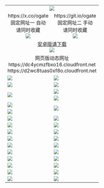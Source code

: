 ﻿<table>
  <tr><td colspan=2 align=center><img src="https://d2wc8tuas0xf8o.cloudfront.net/Up/oGate.jpg" /></td></tr>
  <tr>
    <td align=center>https://x.co/ogate<br>固定网址一 自动<br>请同时收藏<br><img src="https://d2wc8tuas0xf8o.cloudfront.net/Up/0WMGD1.png" /></td>
    <td align=center>https://git.io/ogate<br>固定网址二 手动<br>请同时收藏<br><img src="https://d2wc8tuas0xf8o.cloudfront.net/Up/0WMGD2.png" /></td>
  </tr>
  <tr>
    <td colspan=2 align=center><a href="https://d2wc8tuas0xf8o.cloudfront.net/ogUP.aspx?name=0ogate.apk&from=github" target="_blank">安卓版请下载<br/><img src="https://d2wc8tuas0xf8o.cloudfront.net/Up/0ogate.jpg" /></a></td>
  </tr>
  <tr><td colspan=2 align=center>网页版动态网址
<br>https://dc4ycmzfbxo16.cloudfront.net
<br>https://d2wc8tuas0xf8o.cloudfront.net
    </td>
  </tr>
  <tr>
    <td><a href="https://d2wc8tuas0xf8o.cloudfront.net/oNote.aspx?id=oGate&from=github" target="_blank"><img src="https://d2wc8tuas0xf8o.cloudfront.net/Up/0WCYQ.jpg" /></a></td>
    <td><a href="https://d2wc8tuas0xf8o.cloudfront.net/oNote.aspx?id=oNote&from=github" target="_blank"><img src="https://d2wc8tuas0xf8o.cloudfront.net/Up/0WZTT.jpg" /></a></td>
  </tr>
  <tr>
    <td><a href="https://d2wc8tuas0xf8o.cloudfront.net/ogDY.aspx?from=github" target="_blank"><img src="https://d2wc8tuas0xf8o.cloudfront.net/Up/DY.jpg"/></a></td>
    <td><a href="https://d2wc8tuas0xf8o.cloudfront.net/ogST.aspx?from=github" target="_blank"><img src="https://d2wc8tuas0xf8o.cloudfront.net/Up/ST.jpg"/></a></td>
  </tr>
  <tr>
    <td rowspan=2><a href="https://d2wc8tuas0xf8o.cloudfront.net/ogUP.aspx?name=WJ.mp4&from=github" target="_blank"><img src="https://d2wc8tuas0xf8o.cloudfront.net/Up/WJ.jpg" /></a></td>
    <td><a href="https://d2wc8tuas0xf8o.cloudfront.net/ogUP.aspx?name=DKC.mp4&count=17&from=github" target="_blank"><img src="https://d2wc8tuas0xf8o.cloudfront.net/Up/DKC.jpg" /></a></td> 
  </tr>
  <tr>
    <td><a href="https://d2wc8tuas0xf8o.cloudfront.net/ogUP.aspx?name=LRWS.mp4&count=6B:14,5A:10,5B:35,4A:14,4B:19,3A:10,3B:26,2A:16,2B:21,1A:23,1B:29&from=github" target="_blank"><img src="https://d2wc8tuas0xf8o.cloudfront.net/Up/LRWS.jpg" /></a></td>
  </tr>
  <tr>
    <td><a href="https://d2wc8tuas0xf8o.cloudfront.net/ogUP.aspx?name=JQR.mp4&count=2&from=github" target="_blank"><img src="https://d2wc8tuas0xf8o.cloudfront.net/Up/JQR.jpg" /></a></td>   
    <td rowspan=2><a href="https://d2wc8tuas0xf8o.cloudfront.net/ogUP.aspx?name=JP.mp4&count=9&from=github" target="_blank"><img src="https://d2wc8tuas0xf8o.cloudfront.net/Up/JP.jpg" /></td>
  </tr>
  <tr>
    <td><a href="https://d2wc8tuas0xf8o.cloudfront.net/ogUP.aspx?name=ZSJ.mp4&count=16&from=github" target="_blank"><img src="https://d2wc8tuas0xf8o.cloudfront.net/Up/ZSJ.jpg" /></a></td>
  </tr>
  <tr>
    <td><a href="https://d2wc8tuas0xf8o.cloudfront.net/ogUP.aspx?name=SSZJ.mp4&count=7&current=2&from=github" target="_blank"><img src="https://d2wc8tuas0xf8o.cloudfront.net/Up/SSZJ.jpg" /></a></td>
    <td><a href="https://d2wc8tuas0xf8o.cloudfront.net/ogUP.aspx?name=WH.mp4&from=github" target="_blank"><img src="https://d2wc8tuas0xf8o.cloudfront.net/Up/WH.jpg" /></a></td>
  </tr>
  <tr>
    <td><a href="https://d2wc8tuas0xf8o.cloudfront.net/ogUP.aspx?name=DWHM.mp4&from=github" target="_blank"><img src="https://d2wc8tuas0xf8o.cloudfront.net/Up/DWHM.jpg" /></a></td>
    <td><a href="https://d2wc8tuas0xf8o.cloudfront.net/ogUP.aspx?name=XTFY.mp4&count=24&from=github" target="_blank"><img src="https://d2wc8tuas0xf8o.cloudfront.net/Up/XTFY.jpg" /></a></td>
  </tr>
  <tr>
    <td><a href="https://d2wc8tuas0xf8o.cloudfront.net/ogUP.aspx?name=4SQQ.mp4&count=06:6,05:20&current=06:6&from=github" target="_blank"><img src="https://d2wc8tuas0xf8o.cloudfront.net/Up/4SQQ0.jpg" /></a></td>
    <td><a href="https://d2wc8tuas0xf8o.cloudfront.net/ogUP.aspx?name=4SHQ.mp4&count=06:5,05:29&current=06:5&from=github" target="_blank"><img src="https://d2wc8tuas0xf8o.cloudfront.net/Up/4SHQ0.jpg" /></a></td>
  </tr>
  <tr>
    <td><a href="https://d2wc8tuas0xf8o.cloudfront.net/ogUP.aspx?name=4SZG.mp4&count=06:6,05:22,04:22&current=06:6&from=github" target="_blank"><img src="https://d2wc8tuas0xf8o.cloudfront.net/Up/4SZG0.jpg" /></a></td>
    <td><a href="https://d2wc8tuas0xf8o.cloudfront.net/ogUP.aspx?name=4SDJ.mp4&count=06:6,05:48,04:52&current=06:5&from=github" target="_blank"><img src="https://d2wc8tuas0xf8o.cloudfront.net/Up/4SDJ0.jpg" /></a></td>
  </tr>
  <tr>
    <td><a href="https://d2wc8tuas0xf8o.cloudfront.net/onUP.aspx?name=https://x.co/dtw99&from=github" target="_blank"><img src="https://d2wc8tuas0xf8o.cloudfront.net/Up/0DTW.jpg"/></a></td>
    <td><a href="https://d2wc8tuas0xf8o.cloudfront.net/onUP.aspx?name=https://d2tyo2h9ydw5hf.cloudfront.net/acenter/&from=github" target="_blank"><img src="https://d2wc8tuas0xf8o.cloudfront.net/Up/0TDW.jpg" /></a></td>
  </tr>
  <tr>
    <td><a href="https://d2wc8tuas0xf8o.cloudfront.net/onUP.aspx?name=https://d3qz7yth5i2rae.cloudfront.net/gb/nsc413.htm&from=github" target="_blank"><img src="https://d2wc8tuas0xf8o.cloudfront.net/Up/0DJY.jpg" /></a></td>
    <td><a href="https://d2wc8tuas0xf8o.cloudfront.net/onUP.aspx?name=https://dgyo0jey7vwa5.cloudfront.net/xtr/gb/prog204.html&from=github" target="_blank"><img src="https://d2wc8tuas0xf8o.cloudfront.net/Up/0XTR.jpg" /></a></td>
  </tr>
  <tr>
    <td><a href="https://d2wc8tuas0xf8o.cloudfront.net/onUP.aspx?name=https://d7203y8eitivv.cloudfront.net&from=github" target="_blank"><img src="https://d2wc8tuas0xf8o.cloudfront.net/Up/0MHW.jpg" /></a></td>
    <td><a href="https://d2wc8tuas0xf8o.cloudfront.net/onUP.aspx?name=https://d38z1xzg5vtneh.cloudfront.net&from=github" target="_blank"><img src="https://d2wc8tuas0xf8o.cloudfront.net/Up/0ZJW.jpg" /></a></td>
  </tr>
  <tr>
    <td><a href="https://d2wc8tuas0xf8o.cloudfront.net/ogUP.aspx?name=FG.zip&from=github" target="_blank"><img src="https://d2wc8tuas0xf8o.cloudfront.net/Up/FG.jpg" /></a></td>
    <td><a href="https://d2wc8tuas0xf8o.cloudfront.net/ogUP.aspx?name=FGA.apk&from=github" target="_blank"><img src="https://d2wc8tuas0xf8o.cloudfront.net/Up/FGA.jpg" /></a></td>
  </tr>
  <tr>
    <td><a href="https://d2wc8tuas0xf8o.cloudfront.net/ogUP.aspx?name=U.zip&from=github" target="_blank"><img src="https://d2wc8tuas0xf8o.cloudfront.net/Up/U.jpg" /></a></td>
    <td><a href="https://d2wc8tuas0xf8o.cloudfront.net/ogUP.aspx?name=UA.apk&from=github" target="_blank"><img src="https://d2wc8tuas0xf8o.cloudfront.net/Up/UA.jpg" /></a></td>
  </tr>
  <tr>
    <td><a href="https://d2wc8tuas0xf8o.cloudfront.net/ogUP.aspx?name=0iPPOTV.zip&from=github" target="_blank"><img src="https://d2wc8tuas0xf8o.cloudfront.net/Up/0iPPOTV.jpg" /></a></td>
    <td><a href="https://d2wc8tuas0xf8o.cloudfront.net/ogUP.aspx?name=0iNTD.apk&from=github" target="_blank"><img src="https://d2wc8tuas0xf8o.cloudfront.net/Up/0iNTD.jpg" /></a></td>
  </tr>
</table>

